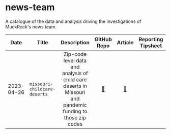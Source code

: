 # news-team
A catalogue of the data and analysis driving the investigations of MuckRock's news team. 


Date|Title|Description|GitHub Repo|Article | Reporting Tipsheet
----|-----------|:--:|:-----:|:------:|:-----:
2023-04-26| `missouri-childcare-deserts` |Zip-code level data and analysis of child care deserts in Missouri and pandemic funding to those zip codes|[:floppy_disk:](https://github.com/MuckRock/missouri-childcare-deserts) |[:newspaper:](https://www.muckrock.com/news/archives/2023/apr/26/disappearing-daycare-missouri-data/)
